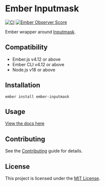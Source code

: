 # Ember Inputmask

[![CI](https://github.com/adopted-ember-addons/ember-inputmask/actions/workflows/ci.yml/badge.svg)](https://github.com/adopted-ember-addons/ember-inputmask/actions/workflows/ci.yml)
[![Ember Observer Score](https://emberobserver.com/badges/ember-inputmask.svg)](https://emberobserver.com/addons/ember-inputmask)

Ember wrapper around
[Inputmask](https://github.com/RobinHerbots/Inputmask).

## Compatibility

- Ember.js v4.12 or above
- Ember CLI v4.12 or above
- Node.js v18 or above

## Installation

```
ember install ember-inputmask
```

## Usage

[View the docs here](https://adopted-ember-addons.github.io/ember-inputmask/)

## Contributing

See the [Contributing](CONTRIBUTING.md) guide for details.

## License

This project is licensed under the [MIT License](LICENSE.md).

